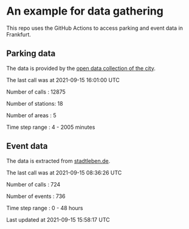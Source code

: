 # An example for data gathering

This repo uses the GitHub Actions to access parking and event data in Frankfurt.

## Parking data
The data is provided by the [open data collection of the city](https://www.offenedaten.frankfurt.de/).

The last call was at 2021-09-15 16:01:00 UTC

Number of calls   : 12875

Number of stations:    18

Number of areas   :     5

Time step range   :     4 -  2005 minutes


## Event data
The data is extracted from [stadtleben.de](https://stadtleben.de/frankfurt/).

The last call was at 2021-09-15 08:36:26 UTC

Number of calls   : 724

Number of events  : 736

Time step range   :   0 -  48 hours


Last updated at 2021-09-15 15:58:17 UTC
